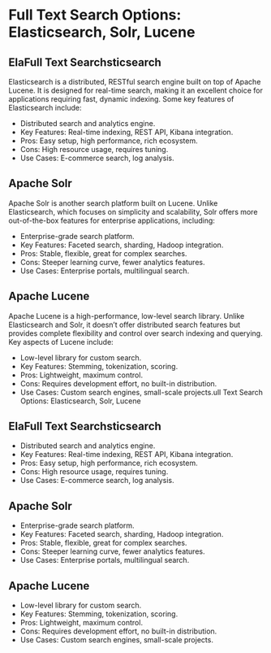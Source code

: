 # Full Text Search Options: Elasticsearch, Solr, Lucene

## ElaFull Text Searchsticsearch

 Elasticsearch is a distributed, RESTful search engine built on top of Apache Lucene. It is designed for real-time search, making it an excellent choice for applications requiring fast, dynamic indexing. Some key features of Elasticsearch include: 

- Distributed search and analytics engine.
- Key Features: Real-time indexing, REST API, Kibana integration.
- Pros: Easy setup, high performance, rich ecosystem.
- Cons: High resource usage, requires tuning.
- Use Cases: E-commerce search, log analysis.

## Apache Solr 

  Apache Solr is another search platform built on Lucene. Unlike Elasticsearch, which focuses on simplicity and scalability, Solr offers more out-of-the-box features for enterprise applications, including:



- Enterprise-grade search platform.
- Key Features: Faceted search, sharding, Hadoop integration.
- Pros: Stable, flexible, great for complex searches.
- Cons: Steeper learning curve, fewer analytics features.
- Use Cases: Enterprise portals, multilingual search.

## Apache Lucene

 Apache Lucene is a high-performance, low-level search library. Unlike Elasticsearch and Solr, it doesn’t offer distributed search features but provides complete flexibility and control over search indexing and querying. Key aspects of Lucene include:


- Low-level library for custom search.
- Key Features: Stemming, tokenization, scoring.
- Pros: Lightweight, maximum control.
- Cons: Requires development effort, no built-in distribution.
- Use Cases: Custom search engines, small-scale projects.ull Text Search Options: Elasticsearch, Solr, Lucene

## ElaFull Text Searchsticsearch

- Distributed search and analytics engine.
- Key Features: Real-time indexing, REST API, Kibana integration.
- Pros: Easy setup, high performance, rich ecosystem.
- Cons: High resource usage, requires tuning.
- Use Cases: E-commerce search, log analysis.

## Apache Solr

- Enterprise-grade search platform.
- Key Features: Faceted search, sharding, Hadoop integration.
- Pros: Stable, flexible, great for complex searches.
- Cons: Steeper learning curve, fewer analytics features.
- Use Cases: Enterprise portals, multilingual search.

## Apache Lucene

- Low-level library for custom search.
- Key Features: Stemming, tokenization, scoring.
- Pros: Lightweight, maximum control.
- Cons: Requires development effort, no built-in distribution.
- Use Cases: Custom search engines, small-scale projects.

